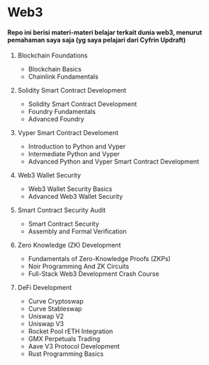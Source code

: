 # Web3
#### Repo ini berisi materi-materi belajar terkait dunia web3, menurut pemahaman saya saja (yg saya pelajari dari Cyfrin Updraft)

1. Blockchain Foundations
	* Blockchain Basics
	* Chainlink Fundamentals

2. Solidity Smart Contract Development
	* Solidity Smart Contract Development
	* Foundry Fundamentals
	* Advanced Foundry

3. Vyper Smart Contract Develoment
	* Introduction to Python and Vyper
	* Intermediate Python and Vyper
	* Advanced Python and Vyper Smart Contract Development

4. Web3 Wallet Security
	* Web3 Wallet Security Basics
	* Advanced Web3 Wallet Security

5. Smart Contract Security Audit
	* Smart Contract Security
	* Assembly and Formal Verification

6. Zero Knowledge (ZK) Development
	* Fundamentals of Zero-Knowledge Proofs (ZKPs)
	* Noir Programming And ZK Circuits
	* Full-Stack Web3 Development Crash Course

7. 	DeFi Development
	* Curve Cryptoswap
	* Curve Stableswap
	* Uniswap V2
	* Uniswap V3
	* Rocket Pool rETH Integration
	* GMX Perpetuals Trading
	* Aave V3 Protocol Development
	* Rust Programming Basics
	
